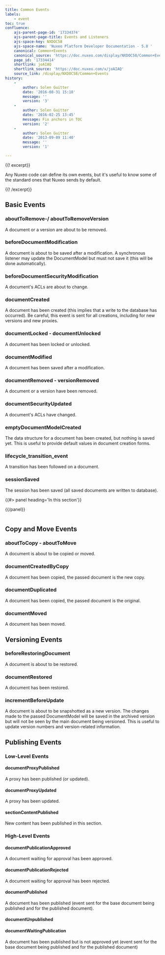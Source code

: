 ```yaml
---
title: Common Events
labels:
    - event
toc: true
confluence:
    ajs-parent-page-id: '17334374'
    ajs-parent-page-title: Events and Listeners
    ajs-space-key: NXDOC58
    ajs-space-name: 'Nuxeo Platform Developer Documentation - 5.8 '
    canonical: Common+Events
    canonical_source: 'https://doc.nuxeo.com/display/NXDOC58/Common+Events'
    page_id: '17334414'
    shortlink: joAIAQ
    shortlink_source: 'https://doc.nuxeo.com/x/joAIAQ'
    source_link: /display/NXDOC58/Common+Events
history:
    - 
        author: Solen Guitter
        date: '2016-08-31 15:18'
        message: ''
        version: '3'
    - 
        author: Solen Guitter
        date: '2016-02-25 13:45'
        message: Fix anchors in TOC
        version: '2'
    - 
        author: Solen Guitter
        date: '2013-09-09 11:40'
        message: ''
        version: '1'

---
```

<div class="row"><div class="column medium-8">{{! excerpt}}

Any Nuxeo code can define its own events, but it's useful to know some of the standard ones that Nuxeo sends by default.

{{! /excerpt}}

## Basic Events

### aboutToRemove-/ aboutToRemoveVersion

A document or a version are about to be removed.

### beforeDocumentModification

A document is about to be saved after a modification. A synchronous listener may update the DocumentModel but must not save it (this will be done automatically).

### beforeDocumentSecurityModification

A document's ACLs are about to change.

### documentCreated

A document has been created (this implies that a write to the database has occurred). Be careful, this event is sent for all creations, including for new versions and new proxies.

### documentLocked - documentUnlocked

A document has been locked or unlocked.

### documentModified

A document has been saved after a modification.

### documentRemoved - versionRemoved

A document or a version have been removed.

### documentSecurityUpdated

A document's ACLs have changed.

### emptyDocumentModelCreated

The data structure for a document has been created, but nothing is saved yet. This is useful to provide default values in document creation forms.

### lifecycle_transition_event

A transition has been followed on a document.

### sessionSaved

The session has been saved (all saved documents are written to database).

</div><div class="column medium-4">{{#> panel heading='In this section'}}

{{/panel}}</div></div>

## Copy and Move Events

### aboutToCopy - aboutToMove

A document is about to be copied or moved.

### documentCreatedByCopy

A document has been copied, the passed document is the new copy.

### documentDuplicated

A document has been copied, the passed document is the original.

### documentMoved

A document has been moved.

## Versioning Events

### beforeRestoringDocument

A document is about to be restored.

### documentRestored

A document has been restored.

### incrementBeforeUpdate

A document is about to be snapshotted as a new version. The changes made to the passed DocumentModel will be saved in the archived version but will not be seen by the main document being versioned. This is useful to update version numbers and version-related information.

## Publishing Events

### Low-Level Events

#### documentProxyPublished

A proxy has been published (or updated).

#### documentProxyUpdated

A proxy has been updated.

#### sectionContentPublished

New content has been published in this section.

### High-Level Events

#### documentPublicationApproved

A document waiting for approval has been approved.

#### documentPublicationRejected

A document waiting for approval has been rejected.

#### documentPublished

A document has been published (event sent for the base document being published and for the published document).

#### documentUnpublished

#### documentWaitingPublication

A document has been published but is not approved yet (event sent for the base document being published and for the published document)
